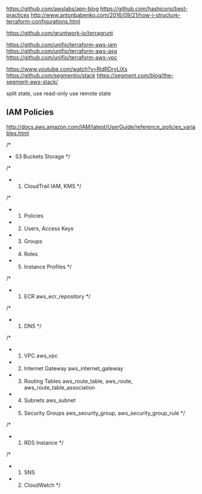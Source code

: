 
https://github.com/awslabs/apn-blog
https://github.com/hashicorp/best-practices
http://www.antonbabenko.com/2016/09/21/how-i-structure-terraform-configurations.html


https://github.com/gruntwork-io/terragrunt

https://github.com/unifio/terraform-aws-iam
https://github.com/unifio/terraform-aws-asg
https://github.com/unifio/terraform-aws-vpc

https://www.youtube.com/watch?v=RldRDryLiXs
https://github.com/segmentio/stack
https://segment.com/blog/the-segment-aws-stack/

split state, use read-only
use remote state


## IAM Policies
http://docs.aws.amazon.com/IAM/latest/UserGuide/reference_policies_variables.html

/*
*  S3 Buckets Storage
*/




/*
*  1) CloudTrail IAM, KMS
*/

/*
*  1) Policies
*  2) Users, Access Keys
*  3) Groups
*  4) Roles
*  5) Instance Profiles
*/

/*
*  1) ECR aws_ecr_repository
*/

/*
*  1) DNS
*/

/*
*  1) VPC aws_vpc
*  2) Internet Gateway aws_internet_gateway
*  3) Routing Tables aws_route_table, aws_route, aws_route_table_association
*  4) Subnets aws_subnet
*  5) Security Groups aws_security_group, aws_security_group_rule
*/

/*
*  1) RDS Instance
*/

/*
*  1) SNS
*  2) CloudWatch
*/
